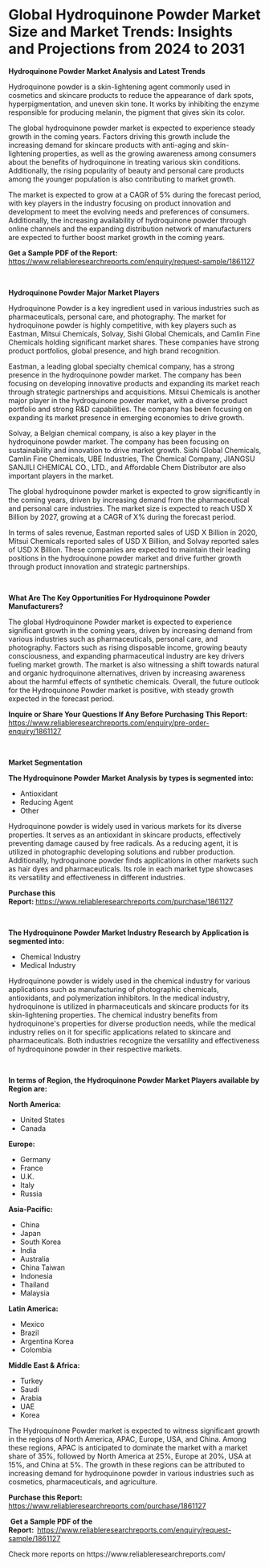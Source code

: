 <p><h1>Global Hydroquinone Powder Market Size and Market Trends: Insights and Projections from 2024 to 2031</h1></p><p><strong>Hydroquinone Powder Market Analysis and Latest Trends</strong></p>
<p><p>Hydroquinone powder is a skin-lightening agent commonly used in cosmetics and skincare products to reduce the appearance of dark spots, hyperpigmentation, and uneven skin tone. It works by inhibiting the enzyme responsible for producing melanin, the pigment that gives skin its color.</p><p>The global hydroquinone powder market is expected to experience steady growth in the coming years. Factors driving this growth include the increasing demand for skincare products with anti-aging and skin-lightening properties, as well as the growing awareness among consumers about the benefits of hydroquinone in treating various skin conditions. Additionally, the rising popularity of beauty and personal care products among the younger population is also contributing to market growth.</p><p>The market is expected to grow at a CAGR of 5% during the forecast period, with key players in the industry focusing on product innovation and development to meet the evolving needs and preferences of consumers. Additionally, the increasing availability of hydroquinone powder through online channels and the expanding distribution network of manufacturers are expected to further boost market growth in the coming years.</p></p>
<p><strong>Get a Sample PDF of the Report:&nbsp;</strong> <a href="https://www.reliableresearchreports.com/enquiry/request-sample/1861127">https://www.reliableresearchreports.com/enquiry/request-sample/1861127</a></p>
<p>&nbsp;</p>
<p><strong>Hydroquinone Powder Major Market Players</strong></p>
<p><p>Hydroquinone Powder is a key ingredient used in various industries such as pharmaceuticals, personal care, and photography. The market for hydroquinone powder is highly competitive, with key players such as Eastman, Mitsui Chemicals, Solvay, Sishi Global Chemicals, and Camlin Fine Chemicals holding significant market shares. These companies have strong product portfolios, global presence, and high brand recognition.</p><p>Eastman, a leading global specialty chemical company, has a strong presence in the hydroquinone powder market. The company has been focusing on developing innovative products and expanding its market reach through strategic partnerships and acquisitions. Mitsui Chemicals is another major player in the hydroquinone powder market, with a diverse product portfolio and strong R&D capabilities. The company has been focusing on expanding its market presence in emerging economies to drive growth.</p><p>Solvay, a Belgian chemical company, is also a key player in the hydroquinone powder market. The company has been focusing on sustainability and innovation to drive market growth. Sishi Global Chemicals, Camlin Fine Chemicals, UBE Industries, The Chemical Company, JIANGSU SANJILI CHEMICAL CO., LTD., and Affordable Chem Distributor are also important players in the market.</p><p>The global hydroquinone powder market is expected to grow significantly in the coming years, driven by increasing demand from the pharmaceutical and personal care industries. The market size is expected to reach USD X Billion by 2027, growing at a CAGR of X% during the forecast period.</p><p>In terms of sales revenue, Eastman reported sales of USD X Billion in 2020, Mitsui Chemicals reported sales of USD X Billion, and Solvay reported sales of USD X Billion. These companies are expected to maintain their leading positions in the hydroquinone powder market and drive further growth through product innovation and strategic partnerships.</p></p>
<p>&nbsp;</p>
<p><strong>What Are The Key Opportunities For Hydroquinone Powder Manufacturers?</strong></p>
<p><p>The global Hydroquinone Powder market is expected to experience significant growth in the coming years, driven by increasing demand from various industries such as pharmaceuticals, personal care, and photography. Factors such as rising disposable income, growing beauty consciousness, and expanding pharmaceutical industry are key drivers fueling market growth. The market is also witnessing a shift towards natural and organic hydroquinone alternatives, driven by increasing awareness about the harmful effects of synthetic chemicals. Overall, the future outlook for the Hydroquinone Powder market is positive, with steady growth expected in the forecast period.</p></p>
<p><strong>Inquire or Share Your Questions If Any Before Purchasing This Report:</strong> <a href="https://www.reliableresearchreports.com/enquiry/pre-order-enquiry/1861127">https://www.reliableresearchreports.com/enquiry/pre-order-enquiry/1861127</a></p>
<p>&nbsp;</p>
<p><strong>Market Segmentation</strong></p>
<p><strong>The Hydroquinone Powder Market Analysis by types is segmented into:</strong></p>
<p><ul><li>Antioxidant</li><li>Reducing Agent</li><li>Other</li></ul></p>
<p><p>Hydroquinone powder is widely used in various markets for its diverse properties. It serves as an antioxidant in skincare products, effectively preventing damage caused by free radicals. As a reducing agent, it is utilized in photographic developing solutions and rubber production. Additionally, hydroquinone powder finds applications in other markets such as hair dyes and pharmaceuticals. Its role in each market type showcases its versatility and effectiveness in different industries.</p></p>
<p><strong>Purchase this Report:&nbsp;</strong><a href="https://www.reliableresearchreports.com/purchase/1861127">https://www.reliableresearchreports.com/purchase/1861127</a></p>
<p>&nbsp;</p>
<p><strong>The Hydroquinone Powder Market Industry Research by Application is segmented into:</strong></p>
<p><ul><li>Chemical Industry</li><li>Medical Industry</li></ul></p>
<p><p>Hydroquinone powder is widely used in the chemical industry for various applications such as manufacturing of photographic chemicals, antioxidants, and polymerization inhibitors. In the medical industry, hydroquinone is utilized in pharmaceuticals and skincare products for its skin-lightening properties. The chemical industry benefits from hydroquinone's properties for diverse production needs, while the medical industry relies on it for specific applications related to skincare and pharmaceuticals. Both industries recognize the versatility and effectiveness of hydroquinone powder in their respective markets.</p></p>
<p>&nbsp;</p>
<p><strong>In terms of Region, the Hydroquinone Powder Market Players available by Region are:</strong></p>
<p>
    <p> <strong> North America: </strong>
        <ul>
            <li>United States</li>
            <li>Canada</li>
        </ul>
        </p> 
    <p> <strong> Europe: </strong>
        <ul>
            <li>Germany</li>
            <li>France</li>
            <li>U.K.</li>
            <li>Italy</li>
            <li>Russia</li>
        </ul>
        </p> 
    <p> <strong> Asia-Pacific: </strong>
        <ul>
            <li>China</li>
            <li>Japan</li>
            <li>South Korea</li>
            <li>India</li>
            <li>Australia</li>
            <li>China Taiwan</li>
            <li>Indonesia</li>
            <li>Thailand</li>
            <li>Malaysia</li>
        </ul>
        </p> 
    <p> <strong> Latin America: </strong>
        <ul>
            <li>Mexico</li>
            <li>Brazil</li>
            <li>Argentina Korea</li>
            <li>Colombia</li>
        </ul>
        </p> 
    <p> <strong> Middle East & Africa: </strong>
        <ul>
            <li>Turkey</li>
            <li>Saudi</li>
            <li>Arabia</li>
            <li>UAE</li>
            <li>Korea</li>
        </ul>
    </p>
    </p>
<p><p>The Hydroquinone Powder market is expected to witness significant growth in the regions of North America, APAC, Europe, USA, and China. Among these regions, APAC is anticipated to dominate the market with a market share of 35%, followed by North America at 25%, Europe at 20%, USA at 15%, and China at 5%. The growth in these regions can be attributed to increasing demand for hydroquinone powder in various industries such as cosmetics, pharmaceuticals, and agriculture.</p></p>
<p><strong>Purchase this Report: </strong><a href="https://www.reliableresearchreports.com/purchase/1861127">https://www.reliableresearchreports.com/purchase/1861127</a></p>
<p>&nbsp;<strong>Get a Sample PDF of the Report:&nbsp;&nbsp;</strong><a href="https://www.reliableresearchreports.com/enquiry/request-sample/1861127">https://www.reliableresearchreports.com/enquiry/request-sample/1861127</a></p>
<p><strong></strong></p>
<p>Check more reports on https://www.reliableresearchreports.com/</p>